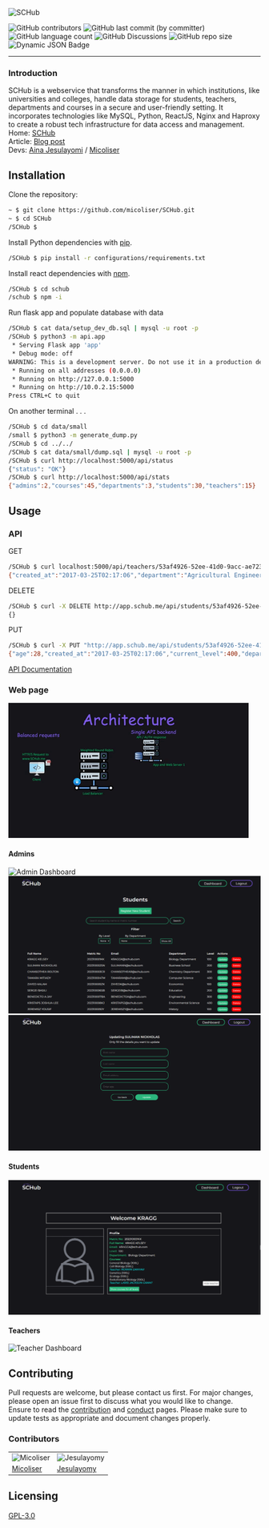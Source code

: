 ![SCHub](./landing_page/images/SCHub-removebg-preview.png)

![GitHub contributors](https://img.shields.io/github/contributors/micoliser/SCHub?style=for-the-badge&labelColor=%2316161a&color=%237F5AF0) ![GitHub last commit (by committer)](https://img.shields.io/github/last-commit/micoliser/SCHub?style=for-the-badge&labelColor=%2316161a&color=%237F5AF0&link=https%3A%2F%2Fgithub.com%2Fmicoliser%2FSCHub%2Fcommits%2Fmain) ![GitHub language count](https://img.shields.io/github/languages/count/micoliser/SCHub?style=for-the-badge&labelColor=%2316161a&color=%237F5AF0) ![GitHub Discussions](https://img.shields.io/github/discussions/micoliser/SCHub?style=for-the-badge&labelColor=%2316161a&color=%237F5AF0) ![GitHub repo size](https://img.shields.io/github/repo-size/micoliser/SCHub?style=for-the-badge&labelColor=%2316161a&color=%237F5AF0) ![Dynamic JSON Badge](https://img.shields.io/badge/dynamic/json?url=https%3A%2F%2Fwww.schub.me%2Fapi%2Fstatus&query=status&style=for-the-badge&label=API%20status&labelColor=%2316161a&color=%237F5AF0&link=https%3A%2F%2Fwww.schub.me%2Fapi%2Fstatus)

---

### Introduction

SCHub is a webservice that transforms the manner in which institutions, like universities and colleges, handle data storage for students, teachers, departments and courses in a secure and user-friendly setting. It incorporates technologies like MySQL, Python, ReactJS, Nginx and Haproxy to create a robust tech infrastructure for data access and management.
Home: [SCHub](https://www.schub.me/explore)  
Article: [Blog post](https://www.schub.me/blog)  
Devs: [Aina Jesulayomi](https://www.linkedin.com/in/jesulayomi-aina-27389524a/) / [Micoliser](https://www.linkedin.com/in/samuel-iwelumo-8a43a6219/)  

## Installation

Clone the repository:

```bash
~ $ git clone https://github.com/micoliser/SCHub.git
~ $ cd SCHub
/SCHub $
```

Install Python dependencies with [pip](https://pip.pypa.io/en/stable/).

```bash
/SCHub $ pip install -r configurations/requirements.txt
```

Install react dependencies with [npm](https://www.npmjs.com/).

```bash
/SCHub $ cd schub
/schub $ npm -i
```

Run flask app and populate database with data

```bash
/SCHub $ cat data/setup_dev_db.sql | mysql -u root -p
/SCHub $ python3 -m api.app
 * Serving Flask app 'app'
 * Debug mode: off
WARNING: This is a development server. Do not use it in a production deployment. Use a production WSGI server instead.
 * Running on all addresses (0.0.0.0)
 * Running on http://127.0.0.1:5000
 * Running on http://10.0.2.15:5000
Press CTRL+C to quit
```

On another terminal . . .

```bash
/SCHub $ cd data/small
/small $ python3 -m generate_dump.py
/SCHub $ cd ../../
/SCHub $ cat data/small/dump.sql | mysql -u root -p
/SCHub $ curl http://localhost:5000/api/status
{"status": "OK"}
/SCHub $ curl http://localhost:5000/api/stats
{"admins":2,"courses":45,"departments":3,"students":30,"teachers":15}
```

## Usage

### API

GET

```bash
/SCHub $ curl localhost:5000/api/teachers/53af4926-52ee-41d0-9acc-ae7230400015
{"created_at":"2017-03-25T02:17:06","department":"Agricultural Engineering","department_id":"53af4926-52ee-41d0-9acc-ae7230300003","email":"DJUMAR@schub.com","first_name":"DJUMA","id":"53af4926-52ee-41d0-9acc-ae7230400015","last_name":"RINALDO","recovery_question":"What is the name of your childhood best friend?"}
```

DELETE

```bash
/SCHub $ curl -X DELETE http://app.schub.me/api/students/53af4926-52ee-41d0-9acc-ae7230200030 -H  accept: application/json
{}
```

PUT

```bash
/SCHub $ curl -X PUT "http://app.schub.me/api/students/53af4926-52ee-41d0-9acc-ae7230200029" -H  "Content-Type: application/json" -d '{"start_level": 200}'
{"age":28,"created_at":"2017-03-25T02:17:06","current_level":400,"department_id":"53af4926-52ee-41d0-9acc-ae7230300003","email":"JESSIE-JAMIEN@schub.com","first_name":"JESSIE-JAMIE","id":"53af4926-52ee-41d0-9acc-ae7230200029","last_name":"NHIM","matric_no":"202110029JN","recovery_question":"What is your favorite football team?","start_level":200}
```

[API Documentation](https://www.schub.me/apidocs)

### Web page

![architecture](./schub/src/images/architecture.gif)

#### Admins

![Admin Dashboard](./landing_page/images/admin_dashboard.PNG)
![Manage Students](./schub/src/images/student.PNG)
![Update](./schub/src/images/update.PNG)

#### Students

![Student Dashboard](./schub/src/images/student_dash.PNG)

#### Teachers

![Teacher Dashboard](./landing_page/images/teacher_dashboard.PNG)

## Contributing

Pull requests are welcome, but please contact us first. For major changes, please open an issue first to discuss what you would like to change.  
Ensure to read the [contribution](CONTRIBUTING.md) and [conduct](CODE_OF_CONDUCT.md) pages.
Please make sure to update tests as appropriate and document changes properly.

### Contributors

|                                                                                                |                                                                                                      |
| ---------------------------------------------------------------------------------------------- | ---------------------------------------------------------------------------------------------------- |
| <img src="https://avatars.githubusercontent.com/u/108087255?v=4" alt="Micoliser" width="80px"> | <img src="https://avatars.githubusercontent.com/u/113533393?s=96&v=4" alt="Jesulayomy" width="80px"> |
| [Micoliser](https://github.com/micoliser)                                                      | [Jesulayomy](https://github.com/Jesulayomy)                                                          |

## Licensing

[GPL-3.0](https://choosealicense.com/licenses/gpl-3.0/)
